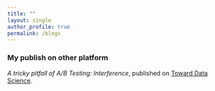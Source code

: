 ```yaml
---
title: ""
layout: single
author_profile: true
permalink: /blogs
---
```

### My publish on other platform
*A tricky pitfall of A/B Testing: Interference*, published on  [Toward Data Science]((https://towardsdatascience.com/interference-a-tricky-pitfall-of-a-b-testing-f940464cb5a0)).
